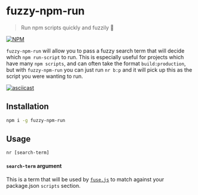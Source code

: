# fuzzy-npm-run

> Run npm scripts quickly and fuzzily 🏃

[![NPM](https://nodei.co/npm/fuzzy-npm-run.png)](https://nodei.co/npm/fuzzy-npm-run/)

`fuzzy-npm-run` will allow you to pass a fuzzy search term that will decide which `npm run-script` to run. This is especially useful for projects which have many `npm scripts`, and can often take the format `build:production`, but with `fuzzy-npm-run` you can just run `nr b:p` and it will pick up this as the script you were wanting to run.

[![asciicast](https://asciinema.org/a/3y6fl354wo81okgi2does431g.png)](https://asciinema.org/a/3y6fl354wo81okgi2does431g)

## Installation
```bash
npm i -g fuzzy-npm-run
```

## Usage
`nr [search-term]`

#### `search-term` argument
This is a term that will be used by [`fuse.js`](http://fusejs.io/) to match against your package.json `scripts` section.
